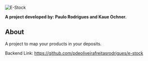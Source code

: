 
![E-Stock](src/assets/Icons/en-rbg.png)

**A project developed by: Paulo Rodrigues and Kaue Ochner.**

## About
A project to map your products in your deposits.

Backend Link: https://github.com/pdeoliveirafreitasrodrigues/e-stock

